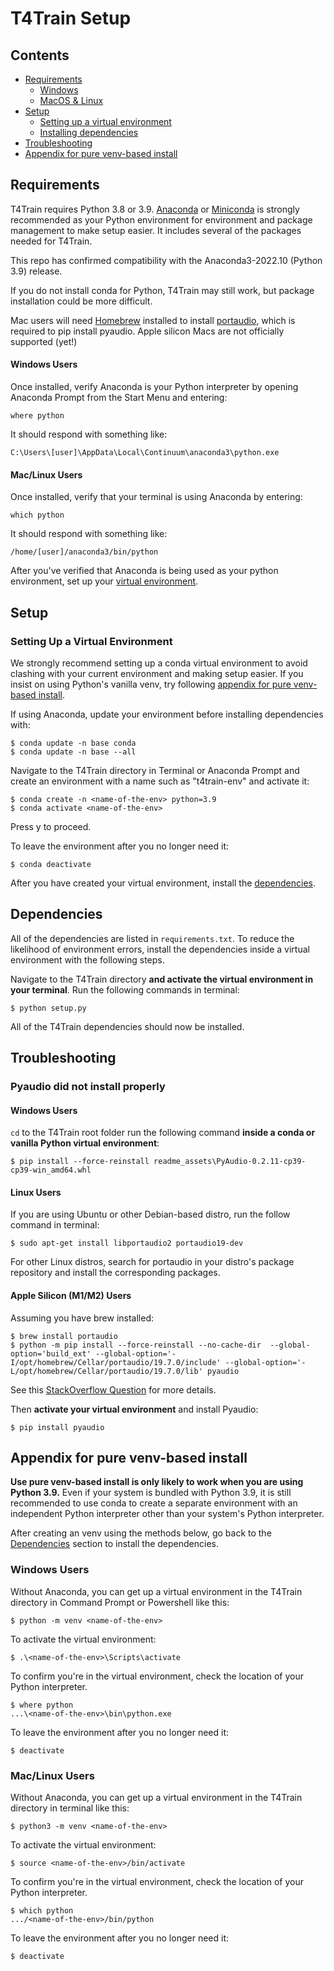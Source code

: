 # T4Train Setup

## Contents

- [Requirements](#requirements)
	- [Windows](#windows-users)
	- [MacOS & Linux](#maclinux-users)
- [Setup](#setup)
	- [Setting up a virtual environment](#setting-up-a-virtual-environment)
	- [Installing dependencies](#dependencies)
- [Troubleshooting](#troubleshooting)
- [Appendix for pure venv-based install](#appendix-for-pure-venv-based-install)


## Requirements

T4Train requires Python 3.8 or 3.9.
[Anaconda](https://www.anaconda.com/distribution/) or
[Miniconda](https://docs.conda.io/en/latest/miniconda.html) is strongly
recommended as your Python environment for environment and package management to
make setup easier. It includes several of the packages needed for T4Train. 

This repo has confirmed compatibility with the Anaconda3-2022.10 (Python 3.9) release.

If you do not install conda for Python, T4Train may still work, but package
installation could be more difficult.

Mac users will need [Homebrew](https://brew.sh/) installed to install
[portaudio](https://formulae.brew.sh/formula/portaudio), which is required to
pip install pyaudio. Apple silicon Macs are not officially supported (yet!)

#### Windows Users

Once installed, verify Anaconda is your Python interpreter by opening Anaconda
Prompt from the Start Menu and entering:
    
    where python

It should respond with something like:

    C:\Users\[user]\AppData\Local\Continuum\anaconda3\python.exe

#### Mac/Linux Users

Once installed, verify that your terminal is using Anaconda by entering:
    
    which python

It should respond with something like:

    /home/[user]/anaconda3/bin/python

After you've verified that Anaconda is being used as your python environment,
set up your [virtual environment](#setting-up-a-virtual-environment).

## Setup

### Setting Up a Virtual Environment

We strongly recommend setting up a conda virtual environment to avoid clashing
with your current environment and making setup easier. If you insist on using
Python's vanilla venv, try following
[appendix for pure venv-based install](#appendix-for-pure-venv-based-install).

If using Anaconda, update your environment before installing dependencies with:

    $ conda update -n base conda
    $ conda update -n base --all

Navigate to the T4Train directory in Terminal or Anaconda Prompt and create an
environment with a name such as "t4train-env" and activate it:

	$ conda create -n <name-of-the-env> python=3.9
	$ conda activate <name-of-the-env>

Press y to proceed.

To leave the environment after you no longer need it:

	$ conda deactivate

After you have created your virtual environment, install the [dependencies](#Dependencies).

## Dependencies

All of the dependencies are listed in `requirements.txt`. To reduce the
likelihood of environment errors, install the dependencies inside a virtual
environment with the following steps.

Navigate to the T4Train directory **and activate the virtual environment in your
terminal**. Run the following commands in terminal:

	$ python setup.py

All of the T4Train dependencies should now be installed.

## Troubleshooting

### Pyaudio did not install properly

#### Windows Users

`cd` to the T4Train root folder run the following command **inside a conda
 or vanilla Python virtual environment**:

    $ pip install --force-reinstall readme_assets\PyAudio-0.2.11-cp39-cp39-win_amd64.whl 

#### Linux Users

If you are using Ubuntu or other Debian-based distro, run the follow command in
terminal:

    $ sudo apt-get install libportaudio2 portaudio19-dev

For other Linux distros, search for portaudio in your distro's package
repository and install the corresponding packages.

#### Apple Silicon (M1/M2) Users

Assuming you have brew installed: 

    $ brew install portaudio
    $ python -m pip install --force-reinstall --no-cache-dir  --global-option='build_ext' --global-option='-I/opt/homebrew/Cellar/portaudio/19.7.0/include' --global-option='-L/opt/homebrew/Cellar/portaudio/19.7.0/lib' pyaudio
    
See this [StackOverflow Question](https://stackoverflow.com/questions/68251169/unable-to-install-pyaudio-on-m1-mac-portaudio-already-installed) for more details. 

Then **activate your virtual environment** and install Pyaudio:

    $ pip install pyaudio

## Appendix for pure venv-based install

**Use pure venv-based install is only likely to work when you are using Python
3.9.** Even if your system is bundled with Python 3.9, it is still recommended
to use conda to create a separate environment with an independent Python
interpreter other than your system's Python interpreter.

After creating an venv using the methods below, go back to the
[Dependencies](#dependencies) section to install the dependencies.

### Windows Users

Without Anaconda, you can get up a virtual environment in the T4Train directory
in Command Prompt or Powershell like this:

    $ python -m venv <name-of-the-env>

To activate the virtual environment:

    $ .\<name-of-the-env>\Scripts\activate

To confirm you're in the virtual environment, check the location of your Python
interpreter.

    $ where python
    ...\<name-of-the-env>\bin\python.exe

To leave the environment after you no longer need it:

	$ deactivate

### Mac/Linux Users

Without Anaconda, you can get up a virtual environment in the T4Train directory
in terminal like this:

    $ python3 -m venv <name-of-the-env>

To activate the virtual environment:

    $ source <name-of-the-env>/bin/activate

To confirm you're in the virtual environment, check the location of your Python interpreter.

    $ which python
    .../<name-of-the-env>/bin/python

To leave the environment after you no longer need it:

	$ deactivate
